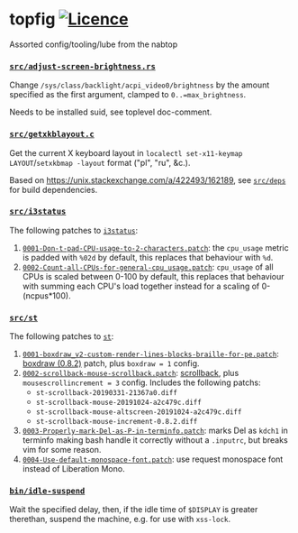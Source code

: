 # topfig [![Licence](https://img.shields.io/badge/license-MIT-blue.svg?style=flat)](LICENSE)
Assorted config/tooling/lube from the nabtop


### [`src/adjust-screen-brightness.rs`](src/adjust-screen-brightness.rs)

Change `/sys/class/backlight/acpi_video0/brightness` by the amount specified as the first argument, clamped to `0..=max_brightness`.

Needs to be installed suid, see toplevel doc-comment.


### [`src/getxkblayout.c`](src/getxkblayout.c)

Get the current X keyboard layout in `localectl set-x11-keymap LAYOUT`/`setxkbmap -layout` format ("pl", "ru", &c.).

Based on https://unix.stackexchange.com/a/422493/162189, see [`src/deps`](src/deps) for build dependencies.


### [`src/i3status`](src/i3status)

The following patches to [`i3status`](https://github.com/i3/i3status):

1. [`0001-Don-t-pad-CPU-usage-to-2-characters.patch`](src/i3status/0001-Don-t-pad-CPU-usage-to-2-characters.patch):
   the `cpu_usage` metric is padded with `%02d` by default,
   this replaces that behaviour with `%d`.
2. [`0002-Count-all-CPUs-for-general-cpu_usage.patch`](src/i3status/0002-Count-all-CPUs-for-general-cpu_usage.patch):
   `cpu_usage` of all CPUs is scaled between 0-100 by default,
   this replaces that behaviour with summing each CPU's load together instead for a scaling of 0-(ncpus\*100).


### [`src/st`](src/st)

The following patches to [`st`](http://st.suckless.org):

1. [`0001-boxdraw_v2-custom-render-lines-blocks-braille-for-pe.patch`](src/st/0001-boxdraw_v2-custom-render-lines-blocks-braille-for-pe.patch):
   [boxdraw (0.8.2)](http://st.suckless.org/patches/boxdraw) patch, plus `boxdraw = 1` config.
2. [`0002-scrollback-mouse-scrollback.patch`](src/st/0002-scrollback-mouse-scrollback.patch):
   [scrollback](http://st.suckless.org/patches/scrollback), plus `mousescrollincrement = 3` config.
   Includes the following patchs:
    * `st-scrollback-20190331-21367a0.diff`
    * `st-scrollback-mouse-20191024-a2c479c.diff`
    * `st-scrollback-mouse-altscreen-20191024-a2c479c.diff`
    * `st-scrollback-mouse-increment-0.8.2.diff`
3. [`0003-Properly-mark-Del-as-P-in-terminfo.patch`](src/st/0003-Properly-mark-Del-as-P-in-terminfo.patch):
   marks Del as `kdch1` in terminfo making bash handle it correctly without a `.inputrc`, but breaks vim for some reason.
4. [`0004-Use-default-monospace-font.patch`](src/st/0004-Use-default-monospace-font.patch):
   use request monospace font instead of Liberation Mono.


### [`bin/idle-suspend`](bin/idle-suspend)

Wait the specified delay, then, if the idle time of `$DISPLAY` is greater therethan, suspend the machine, e.g. for use with `xss-lock`.

